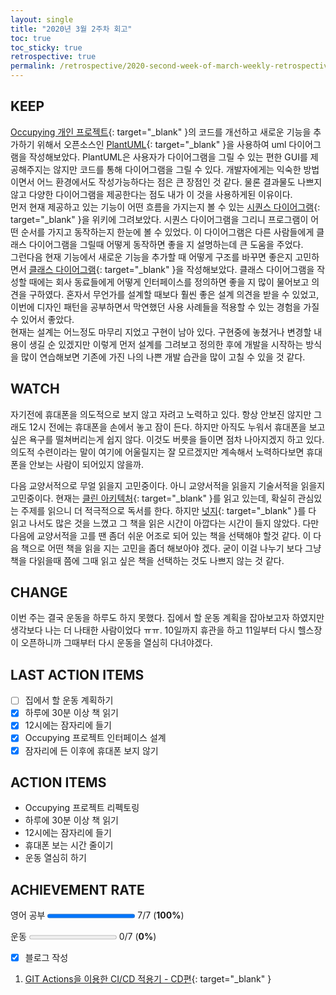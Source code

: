 ```yaml
---
layout: single
title: "2020년 3월 2주차 회고"
toc: true
toc_sticky: true
retrospective: true
permalink: /retrospective/2020-second-week-of-march-weekly-retrospective/
---
```


## KEEP

[Occupying 개인 프로젝트](https://github.com/veluxer62/occupying){: target="\_blank" }의 코드를 개선하고 새로운 기능을 추가하기 위해서 오픈소스인 [PlantUML](https://plantuml.com/){: target="\_blank" }을 사용하여 uml 다이어그램을 작성해보았다. PlantUML은 사용자가 다이어그램을 그릴 수 있는 편한 GUI를 제공해주지는 않지만 코드를 통해 다이어그램을 그릴 수 있다. 개발자에게는 익숙한 방법이면서 어느 환경에서도 작성가능하다는 점은 큰 장점인 것 같다. 물론 결과물도 나쁘지 않고 다양한 다이어그램을 제공한다는 점도 내가 이 것을 사용하게된 이유이다. <br/>
먼저 현재 제공하고 있는 기능이 어떤 흐름을 가지는지 볼 수 있는 [시퀀스 다이어그램](https://github.com/veluxer62/occupying/wiki/%EC%8B%9C%ED%80%80%EC%8A%A4-%EB%8B%A4%EC%9D%B4%EC%96%B4%EA%B7%B8%EB%9E%A8){: target="\_blank" }을 위키에 그려보았다. 시퀀스 다이어그램을 그리니 프로그램이 어떤 순서를 가지고 동작하는지 한눈에 볼 수 있었다. 이 다이어그램은 다른 사람들에게 클래스 다이어그램을 그릴때 어떻게 동작하면 좋을 지 설명하는데 큰 도움을 주었다. <br/>
그런다음 현재 기능에서 새로운 기능을 추가할 때 어떻게 구조를 바꾸면 좋은지 고민하면서 [클래스 다이어그램](https://github.com/veluxer62/occupying/wiki/%ED%81%B4%EB%9E%98%EC%8A%A4-%EB%8B%A4%EC%9D%B4%EC%96%B4%EA%B7%B8%EB%9E%A8){: target="\_blank" }을 작성해보았다. 클래스 다이어그램을 작성할 때에는 회사 동료들에게 어떻게 인터페이스를 정의하면 좋을 지 많이 물어보고 의견을 구하였다. 혼자서 무언가를 설계할 때보다 훨씬 좋은 설계 의견을 받을 수 있었고, 이번에 디자인 패턴을 공부하면서 막연했던 사용 사례들을 적용할 수 있는 경험을 가질 수 있어서 좋았다. <br/>
현재는 설계는 어느정도 마무리 지었고 구현이 남아 있다. 구현중에 놓쳤거나 변경할 내용이 생길 순 있겠지만 이렇게 먼저 설계를 그려보고 정의한 후에 개발을 시작하는 방식을 많이 연습해보면 기존에 가진 나의 나쁜 개발 습관을 많이 고칠 수 있을 것 같다.

## WATCH

자기전에 휴대폰을 의도적으로 보지 않고 자려고 노력하고 있다. 항상 안보진 않지만 그래도 12시 전에는 휴대폰을 손에서 놓고 잠이 든다. 하지만 아직도 누워서 휴대폰을 보고 싶은 욕구를 떨쳐버리는게 쉽지 않다. 이것도 버릇을 들이면 점차 나아지겠지 하고 있다. 의도적 수련이라는 말이 여기에 어울릴지는 잘 모르겠지만 계속해서 노력하다보면 휴대폰을 안보는 사람이 되어있지 않을까.

다음 교양서적으로 무얼 읽을지 고민중이다. 아니 교양서적을 읽을지 기술서적을 읽을지 고민중이다. 현재는 [클린 아키텍처](http://www.kyobobook.co.kr/product/detailViewKor.laf?ejkGb=KOR&mallGb=KOR&barcode=9788966262472&orderClick=LEa&Kc=){: target="\_blank" }를 읽고 있는데, 확실히 관심있는 주제를 읽으니 더 적극적으로 독서를 한다. 하지만 [넛지](http://www.kyobobook.co.kr/product/detailViewKor.laf?ejkGb=KOR&mallGb=KOR&barcode=9788901227542&orderClick=LAG&Kc=){: target="\_blank" }를 다 읽고 나서도 많은 것을 느꼈고 그 책을 읽은 시간이 아깝다는 시간이 들지 않았다. 다만 다음에 교양서적을 고를 땐 좀더 쉬운 어조로 되어 있는 책을 선택해야 할것 같다. 이 다음 책으로 어떤 책을 읽을 지는 고민을 좀더 해보아야 겠다. 굳이 이걸 나누기 보다 그냥 책을 다읽을때 쯤에 그때 읽고 싶은 책을 선택하는 것도 나쁘지 않는 것 같다.

## CHANGE

이번 주는 결국 운동을 하루도 하지 못했다. 집에서 할 운동 계획을 잡아보고자 하였지만 생각보다 나는 더 나태한 사람이었다 ㅠㅠ. 10일까지 휴관을 하고 11일부터 다시 헬스장이 오픈하니까 그때부터 다시 운동을 열심히 다녀야겠다.

## LAST ACTION ITEMS

- [ ] 집에서 할 운동 계획하기
- [x] 하루에 30분 이상 책 읽기
- [x] 12시에는 잠자리에 들기
- [x] Occupying 프로젝트 인터페이스 설계
- [x] 잠자리에 든 이후에 휴대폰 보지 않기

## ACTION ITEMS

- Occupying 프로젝트 리펙토링
- 하루에 30분 이상 책 읽기
- 12시에는 잠자리에 들기
- 휴대폰 보는 시간 줄이기
- 운동 열심히 하기

## ACHIEVEMENT RATE

영어 공부
<progress value="7" max="7"></progress>
7/7 (<b>100%</b>)

운동
<progress value="0" max="7"></progress>
0/7 (<b>0%</b>)

- [x] 블로그 작성

1. [GIT Actions을 이용한 CI/CD 적용기 - CD편](/tutorials/tutorial-of-continuous-deployment-with-git-actions/){: target="\_blank" }

